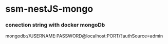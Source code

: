 # ssm-nestJS-mongo

### conection string with docker mongoDb 
mongodb://USERNAME:PASSWORD@localhost:PORT/?authSource=admin
